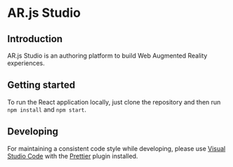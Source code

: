 # AR.js Studio

## Introduction

AR.js Studio is an authoring platform to build Web Augmented Reality experiences.

## Getting started

To run the React application locally, just clone the repository and then run `npm install` and `npm start`.

## Developing

For maintaining a consistent code style while developing, please use
[Visual Studio Code](https://code.visualstudio.com/) with the
[Prettier](https://marketplace.visualstudio.com/items?itemName=esbenp.prettier-vscode) plugin
installed.
